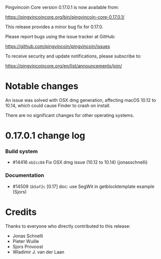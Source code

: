 Pingvincoin Core version 0.17.0.1 is now available from:

  <https://pingvincoincore.org/bin/pingvincoin-core-0.17.0.1/>

This release provides a minor bug fix for 0.17.0.

Please report bugs using the issue tracker at GitHub:

  <https://github.com/pingvincoin/pingvincoin/issues>

To receive security and update notifications, please subscribe to:

  <https://pingvincoincore.org/en/list/announcements/join/>

Notable changes
===============

An issue was solved with OSX dmg generation, affecting macOS 10.12 to 10.14,
which could cause Finder to crash on install.

There are no significant changes for other operating systems.

0.17.0.1 change log
===================

### Build system
- #14416 `eb2cc84` Fix OSX dmg issue (10.12 to 10.14) (jonasschnelli)

### Documentation
- #14509 `1b5af2c` [0.17] doc: use SegWit in getblocktemplate example (Sjors)

Credits
=======

Thanks to everyone who directly contributed to this release:

- Jonas Schnelli
- Pieter Wuille
- Sjors Provoost
- Wladimir J. van der Laan

